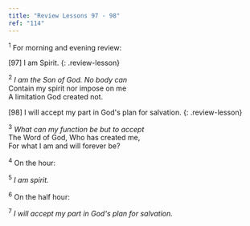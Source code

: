 ```yaml
---
title: "Review Lessons 97 - 98"
ref: "114"
---
```


<sup>1</sup> For morning and evening review:

\[97\] I am Spirit.
{: .review-lesson}

<sup>2</sup> *I am the Son of God. No body can*<br/> Contain my spirit
nor impose on me<br/> A limitation God created not.

\[98\] I will accept my part in God's plan for salvation.
{: .review-lesson}

<sup>3</sup> *What can my function be but to accept*<br/> The Word of
God, Who has created me,<br/> For what I am and will forever be?

<sup>4</sup> On the hour:

<sup>5</sup> *I am spirit.*

<sup>6</sup> On the half hour:

<sup>7</sup> *I will accept my part in God's plan for salvation.*

